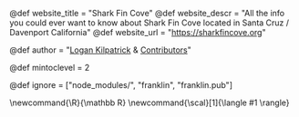 <!--
Add here global page variables to use throughout your
website.
The website_* must be defined for the RSS to work
-->
@def website_title = "Shark Fin Cove"
@def website_descr = "All the info you could ever want to know about Shark Fin Cove located in Santa Cruz / Davenport California"
@def website_url   = "https://sharkfincove.org"

@def author = "<a href='https://scholar.harvard.edu/logankilpatrick'>Logan Kilpatrick</a> & <a href='https://github.com/CA-Beaches/sharkfincove/graphs/contributors'>Contributors</a>"

@def mintoclevel = 2

<!--
Add here files or directories that should be ignored by Franklin, otherwise
these files might be copied and, if markdown, processed by Franklin which
you might not want. Indicate directories by ending the name with a `/`.
-->
@def ignore = ["node_modules/", "franklin", "franklin.pub"]

<!--
Add here global latex commands to use throughout your
pages. It can be math commands but does not need to be.
For instance:
* \newcommand{\phrase}{This is a long phrase to copy.}
-->
\newcommand{\R}{\mathbb R}
\newcommand{\scal}[1]{\langle #1 \rangle}
